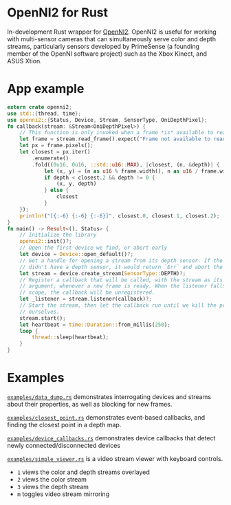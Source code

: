 # OpenNI2 for Rust

In-development Rust wrapper for [OpenNI2](https://github.com/occipital/OpenNI2).
OpenNI2 is useful for working with multi-sensor cameras that can simultaneously
serve color and depth streams, particularly sensors developed by PrimeSense
(a founding member of the OpenNI software project) such as the Xbox Kinect,
and ASUS Xtion.

# App example

```rust
extern crate openni2;
use std::{thread, time};
use openni2::{Status, Device, Stream, SensorType, OniDepthPixel};
fn callback(stream: &Stream<OniDepthPixel>) {
    // This function is only invoked when a frame *is* available to read
    let frame = stream.read_frame().expect("Frame not available to read!");
    let px = frame.pixels();
    let closest = px.iter()
        .enumerate()
        .fold((0u16, 0u16, ::std::u16::MAX), |closest, (n, &depth)| {
            let (x, y) = (n as u16 % frame.width(), n as u16 / frame.width());
            if depth < closest.2 && depth != 0 {
                (x, y, depth)
            } else {
                closest
            }
    });
    println!("[{:-6} {:-6} {:-6}]", closest.0, closest.1, closest.2);
}
fn main() -> Result<(), Status> {
    // Initialize the library
    openni2::init()?;
    // Open the first device we find, or abort early
    let device = Device::open_default()?;
    // Get a handle for opening a stream from its depth sensor. If the device
    // didn't have a depth sensor, it would return `Err` and abort the program.
    let stream = device.create_stream(SensorType::DEPTH)?;
    // Register a callback that will be called, with the stream as its first
    // argument, whenever a new frame is ready. When the listener falls out of
    // scope, the callback will be unregistered.
    let _listener = stream.listener(callback)?;
    // Start the stream, then let the callback run until we kill the program
    // ourselves.
    stream.start();
    let heartbeat = time::Duration::from_millis(250);
    loop {
        thread::sleep(heartbeat);
    }
}
```

# Examples

[`examples/data_dump.rs`](examples/data_dump.rs) demonstrates interrogating
devices and streams about their properties, as well as blocking for new frames.

[`examples/closest_point.rs`](examples/closest_point.rs) demonstrates event-based
callbacks, and finding the closest point in a depth map.

[`examples/device_callbacks.rs`](examples/device_callbacks.rs) demonstrates device callbacks that detect newly connected/disconnected devices

[`examples/simple_viewer.rs`](examples/simple_viewer.rs) is a video stream viewer with keyboard controls.
* `1` views the color and depth streams overlayed
* `2` views the color stream
* `3` views the depth stream
* `m` toggles video stream mirroring
